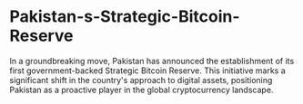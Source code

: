 # Pakistan-s-Strategic-Bitcoin-Reserve
In a groundbreaking move, Pakistan has announced the establishment of its first government-backed Strategic Bitcoin Reserve. This initiative marks a significant shift in the country's approach to digital assets, positioning Pakistan as a proactive player in the global cryptocurrency landscape.

